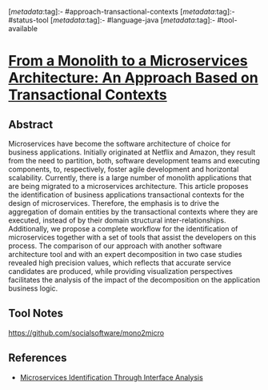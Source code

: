 <!-- deno-fmt-ignore-start -->

[_metadata_:tag]:- #approach-transactional-contexts
[_metadata_:tag]:- #status-tool
[_metadata_:tag]:- #language-java
[_metadata_:tag]:- #tool-available

<!-- deno-fmt-ignore-end -->

# [From a Monolith to a Microservices Architecture: An Approach Based on Transactional Contexts](https://doi.org/10.1007/978-3-030-29983-5_3)

## Abstract

Microservices have become the software architecture of choice for business
applications. Initially originated at Netflix and Amazon, they result from the
need to partition, both, software development teams and executing components,
to, respectively, foster agile development and horizontal scalability.
Currently, there is a large number of monolith applications that are being
migrated to a microservices architecture. This article proposes the
identification of business applications transactional contexts for the design of
microservices. Therefore, the emphasis is to drive the aggregation of domain
entities by the transactional contexts where they are executed, instead of by
their domain structural inter-relationships. Additionally, we propose a complete
workflow for the identification of microservices together with a set of tools
that assist the developers on this process. The comparison of our approach with
another software architecture tool and with an expert decomposition in two case
studies revealed high precision values, which reflects that accurate service
candidates are produced, while providing visualization perspectives facilitates
the analysis of the impact of the decomposition on the application business
logic.

## Tool Notes

https://github.com/socialsoftware/mono2micro

## References

- [Microservices Identification Through Interface Analysis](./microservices-identification-through-interface-analysis.md)
